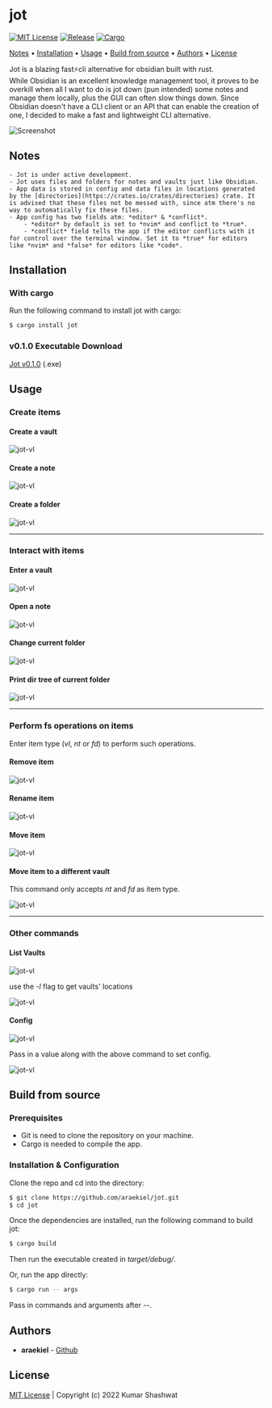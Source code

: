 # jot

<a href="LICENSE"><img alt="MIT License" src="https://img.shields.io/apm/l/atomic-design-ui.svg?"></a>
<a href="https://github.com/araekiel/jot/releases/tag/v0.1.0"><img alt="Release" src="https://img.shields.io/badge/release-v0.1.0-red"></a>
<a href=""><img alt="Cargo" src="https://img.shields.io/badge/cargo-jot-blue"></a>

<p>
  <a href="#notes">Notes</a> •
  <a href="#installation">Installation</a> •
  <a href="#usage">Usage</a> •
  <a href="#build-from-source">Build from source</a> •
  <a href="#authors">Authors</a> •
  <a href="#license">License</a>
</p>


Jot is a blazing fast⚡cli alternative for obsidian built with rust.
<br>
While Obsidian is an excellent knowledge management tool, it proves to be overkill when all I want to do is jot down (pun intended) some notes and manage them locally, plus the GUI can often slow things down. Since Obsidian doesn't have a CLI client or an API that can enable the creation of one, I decided to make a fast and lightweight CLI alternative.
<br>

<img alt="Screenshot" src="assets/imgs/jot.png"/>

## Notes
    - Jot is under active development.
    - Jot uses files and folders for notes and vaults just like Obsidian.
    - App data is stored in config and data files in locations generated by the [directories](https://crates.io/crates/directories) crate. It is advised that these files not be messed with, since atm there's no way to automatically fix these files.
    - App config has two fields atm: *editor* & *conflict*.
        - *editor* by default is set to *nvim* and conflict to *true*.
        - *conflict* field tells the app if the editor conflicts with it for control over the terminal window. Set it to *true* for editors like *nvim* and *false* for editors like *code*.

## Installation

### With cargo

Run the following command to install jot with cargo:

```bash
$ cargo install jot
```

### v0.1.0 Executable Download

[Jot v0.1.0](https://github.com/araekiel/jot/releases/download/v0.1.0/jot.exe) (.exe)

## Usage

### Create items

#### Create a vault

<img alt="jot-vl" src="assets/gifs/jot-vl-cr.gif">

#### Create a note

<img alt="jot-vl" src="assets/gifs/jot-nt.gif">

#### Create a folder

<img alt="jot-vl" src="assets/gifs/jot-fd.gif">

<hr>

### Interact with items

#### Enter a vault 

<img alt="jot-vl" src="assets/gifs/jot-en.gif">

#### Open a note

<img alt="jot-vl" src="assets/gifs/jot-op.gif">

#### Change current folder

<img alt="jot-vl" src="assets/gifs/jot-cd.gif">

#### Print dir tree of current folder

<img alt="jot-vl" src="assets/gifs/jot-ls.gif">

<hr>

### Perform fs operations on items

Enter item type (*vl*, *nt* or *fd*) to perform such operations.

#### Remove item

<img alt="jot-vl" src="assets/gifs/jot-rm.gif">

#### Rename item

<img alt="jot-vl" src="assets/gifs/jot-rn.gif">

#### Move item

<img alt="jot-vl" src="assets/gifs/jot-mv.gif">


#### Move item to a different vault

This command only accepts *nt* and *fd* as item type.

<img alt="jot-vl" src="assets/gifs/jot-vm.gif">

<hr>

### Other commands

#### List Vaults 

<img alt="jot-vl" src="assets/gifs/jot-vl.gif">

use the *-l* flag to get vaults' locations

<img alt="jot-vl" src="assets/gifs/jot-vl-l.gif">

#### Config

<img alt="jot-vl" src="assets/gifs/jot-cf.gif">

Pass in a value along with the above command to set config.

<img alt="jot-vl" src="assets/gifs/jot-cf-set.gif">

## Build from source

### Prerequisites

- Git is need to clone the repository on your machine.
- Cargo is needed to compile the app.

### Installation & Configuration

Clone the repo and cd into the directory: 

```bash
$ git clone https://github.com/araekiel/jot.git
$ cd jot
```

Once the dependencies are installed, run the following command to build jot:

```bash
$ cargo build 
```

Then run the executable created in *target/debug/*.

Or, run the app directly:

```bash
$ cargo run -- args
```

Pass in commands and arguments after *--*.

## Authors

- **araekiel** - [Github](https://github.com/araekiel)

## License

[MIT License](https://github.com/araekiel/jot/blob/master/LICENSE) | Copyright (c) 2022 Kumar Shashwat

